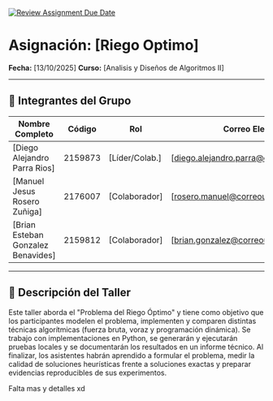 [![Review Assignment Due Date](https://classroom.github.com/assets/deadline-readme-button-22041afd0340ce965d47ae6ef1cefeee28c7c493a6346c4f15d667ab976d596c.svg)](https://classroom.github.com/a/GxFB-nwe)

# Asignación: [Riego Optimo]

**Fecha:** [13/10/2025]
**Curso:** [Analisis y Diseños de Algoritmos II]

---

## 👥 Integrantes del Grupo

| Nombre Completo       | Código  | Rol            | Correo Electrónico       |
|-----------------------|---------|----------------|--------------------------|
| [Diego Alejandro Parra Rios]        | 2159873  | [Líder/Colab.] | [diego.alejandro.parra@correounivalle.edu.co]|
| [Manuel Jesus Rosero Zuñiga]        | 2176007  | [Colaborador]  | [rosero.manuel@correounivalle.edu.co]|
| [Brian Esteban Gonzalez Benavides]        | 2159812  | [Colaborador]  | [brian.gonzalez@correounivalle.edu.co]|

---

## 📌 Descripción del Taller
Este taller aborda el "Problema del Riego Óptimo" y tiene como objetivo que los participantes modelen el problema, implementen y comparen distintas técnicas algorítmicas (fuerza bruta, voraz y programación dinámica). Se trabajo con implementaciones en Python, se generarán y ejecutarán pruebas locales y se documentarán los resultados en un informe técnico. Al finalizar, los asistentes habrán aprendido a formular el problema, medir la calidad de soluciones heurísticas frente a soluciones exactas y preparar evidencias reproducibles de sus experimentos.

Falta mas y detalles xd